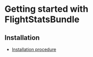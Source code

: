 Getting started with FlightStatsBundle
=======================================


## Installation

  * [Installation procedure](installation.md)